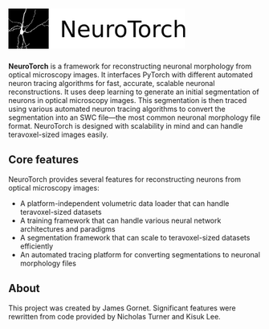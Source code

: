 # <img alt="NeuroTorch" src="/docs/images/NeuroTorch%20Logo.png?raw=true" height="80">

**NeuroTorch** is a framework for reconstructing neuronal morphology from
optical microscopy images. It interfaces PyTorch with different
automated neuron tracing algorithms for fast, accurate, scalable
neuronal reconstructions. It uses deep learning to generate an initial
segmentation of neurons in optical microscopy images. This
segmentation is then traced using various automated neuron tracing
algorithms to convert the segmentation into an SWC file—the most
common neuronal morphology file format. NeuroTorch is designed with
scalability in mind and can handle teravoxel-sized images easily.

## Core features

NeuroTorch provides several features for reconstructing neurons from optical microscopy images:
  * A platform-independent volumetric data loader that can handle teravoxel-sized datasets
  * A training framework that can handle various neural network architectures and paradigms
  * A segmentation framework that can scale to teravoxel-sized datasets efficiently
  * An automated tracing platform for converting segmentations to neuronal morphology files


## About

This project was created by James Gornet. Significant features were
rewritten from code provided by Nicholas Turner and Kisuk Lee.
